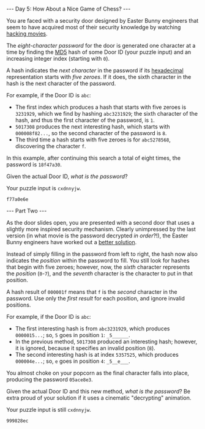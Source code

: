 --- Day 5: How About a Nice Game of Chess? ---

You are faced with a security door designed by Easter Bunny engineers that seem to have acquired most of their security knowledge by watching [hacking movies](https://en.wikipedia.org/wiki/Hackers_(film)).

The *eight-character password* for the door is generated one character at a time by finding the [MD5](https://en.wikipedia.org/wiki/MD5) hash of some Door ID (your puzzle input) and an increasing integer index (starting with `0`).

A hash indicates the *next character* in the password if its [hexadecimal](https://en.wikipedia.org/wiki/Hexadecimal) representation starts with *five zeroes*. If it does, the sixth character in the hash is the next character of the password.

For example, if the Door ID is `abc`:

- The first index which produces a hash that starts with five zeroes is `3231929`, which we find by hashing `abc3231929`; the sixth character of the hash, and thus the first character of the password, is `1`.
- `5017308` produces the next interesting hash, which starts with `000008f82...`, so the second character of the password is `8`.
- The third time a hash starts with five zeroes is for `abc5278568`, discovering the character `f`.

In this example, after continuing this search a total of eight times, the password is `18f47a30`.

Given the actual Door ID, *what is the password*?

Your puzzle input is `cxdnnyjw`.

`f77a0e6e`


--- Part Two ---

As the door slides open, you are presented with a second door that uses a slightly more inspired security mechanism. Clearly unimpressed by the last version (in what movie is the password decrypted *in order*?!), the Easter Bunny engineers have worked out a [better solution](https://www.youtube.com/watch?v=NHWjlCaIrQo&t=25).

Instead of simply filling in the password from left to right, the hash now also indicates the *position* within the password to fill. You still look for hashes that begin with five zeroes; however, now, the *sixth* character represents the *position* (`0`-`7`), and the *seventh* character is the character to put in that position.

A hash result of `000001f` means that `f` is the *second* character in the password. Use only the *first result* for each position, and ignore invalid positions.

For example, if the Door ID is `abc`:

- The first interesting hash is from `abc3231929`, which produces `0000015...`; so, `5` goes in position `1`: `_5______`.
- In the previous method, `5017308` produced an interesting hash; however, it is ignored, because it specifies an invalid position (`8`).
- The second interesting hash is at index `5357525`, which produces `000004e...`; so, `e` goes in position `4`: `_5__e___`.

You almost choke on your popcorn as the final character falls into place, producing the password `05ace8e3`.

Given the actual Door ID and this new method, *what is the password*? Be extra proud of your solution if it uses a cinematic "decrypting" animation.

Your puzzle input is still `cxdnnyjw`.

`999828ec`
